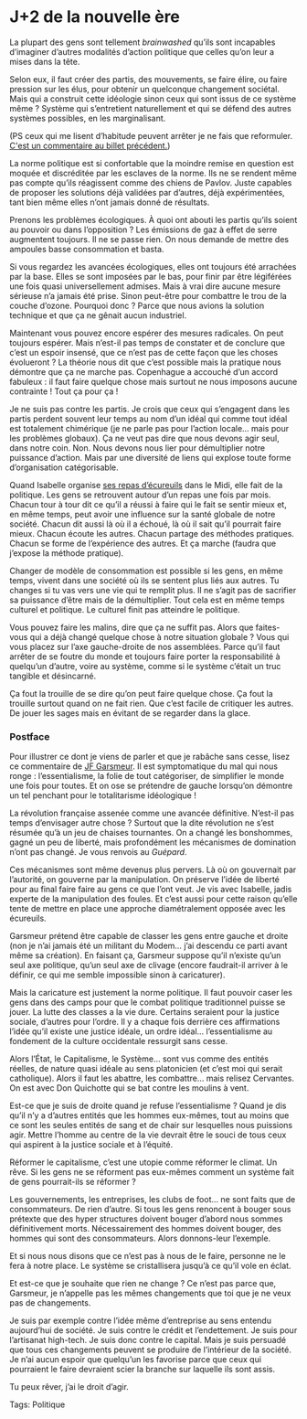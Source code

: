 # J+2 de la nouvelle ère

La plupart des gens sont tellement *brainwashed* qu’ils sont incapables d’imaginer d’autres modalités d’action politique que celles qu’on leur a mises dans la tête.<span id="more-12724"></span>

Selon eux, il faut créer des partis, des mouvements, se faire élire, ou faire pression sur les élus, pour obtenir un quelconque changement sociétal. Mais qui a construit cette idéologie sinon ceux qui sont issus de ce système même ? Système qui s’entretient naturellement et qui se défend des autres systèmes possibles, en les marginalisant.

(PS ceux qui me lisent d’habitude peuvent arrêter je ne fais que reformuler. [C'est un commentaire au billet précédent.](http://blog.tcrouzet.com/2009/12/19/j1-de-la-nouvelle-ere/))

La norme politique est si confortable que la moindre remise en question est moquée et discréditée par les esclaves de la norme. Ils ne se rendent même pas compte qu’ils réagissent comme des chiens de Pavlov. Juste capables de proposer les solutions déjà validées par d’autres, déjà expérimentées, tant bien même elles n’ont jamais donné de résultats.

Prenons les problèmes écologiques. À quoi ont abouti les partis qu’ils soient au pouvoir ou dans l’opposition ? Les émissions de gaz à effet de serre augmentent toujours. Il ne se passe rien. On nous demande de mettre des ampoules basse consommation et basta.

Si vous regardez les avancées écologiques, elles ont toujours été arrachées par la base. Elles se sont imposées par le bas, pour finir par être légiférées une fois quasi universellement admises. Mais à vrai dire aucune mesure sérieuse n’a jamais été prise. Sinon peut-être pour combattre le trou de la couche d’ozone. Pourquoi donc ? Parce que nous avions la solution technique et que ça ne gênait aucun industriel.

Maintenant vous pouvez encore espérer des mesures radicales. On peut toujours espérer. Mais n’est-il pas temps de constater et de conclure que c’est un espoir insensé, que ce n’est pas de cette façon que les choses évolueront ? La théorie nous dit que c’est possible mais la pratique nous démontre que ça ne marche pas. Copenhague a accouché d’un accord fabuleux : il faut faire quelque chose mais surtout ne nous imposons aucune contrainte ! Tout ça pour ça !

Je ne suis pas contre les partis. Je crois que ceux qui s’engagent dans les partis perdent souvent leur temps au nom d’un idéal qui comme tout idéal est totalement chimérique (je ne parle pas pour l’action locale… mais pour les problèmes globaux). Ça ne veut pas dire que nous devons agir seul, dans notre coin. Non. Nous devons nous lier pour démultiplier notre puissance d’action. Mais par une diversité de liens qui explose toute forme d’organisation catégorisable.

Quand Isabelle organise [ses repas d’écureuils](http://blog.tcrouzet.com/tag/%C3%A9cureuil/) dans le Midi, elle fait de la politique. Les gens se retrouvent autour d’un repas une fois par mois. Chacun tour à tour dit ce qu’il a réussi à faire qui le fait se sentir mieux et, en même temps, peut avoir une influence sur la santé globale de notre société. Chacun dit aussi là où il a échoué, là où il sait qu’il pourrait faire mieux. Chacun écoute les autres. Chacun partage des méthodes pratiques. Chacun se forme de l’expérience des autres. Et ça marche (faudra que j’expose la méthode pratique).

Changer de modèle de consommation est possible si les gens, en même temps, vivent dans une société où ils se sentent plus liés aux autres. Tu changes si tu vas vers une vie qui te remplit plus. Il ne s’agit pas de sacrifier sa puissance d’être mais de la démultiplier. Tout cela est en même temps culturel et politique. Le culturel finit pas atteindre le politique.

Vous pouvez faire les malins, dire que ça ne suffit pas. Alors que faites-vous qui a déjà changé quelque chose à notre situation globale ? Vous qui vous placez sur l’axe gauche-droite de nos assemblées. Parce qu’il faut arrêter de se foutre du monde et toujours faire porter la responsabilité à quelqu’un d’autre, voire au système, comme si le système c’était un truc tangible et désincarné.

Ça fout la trouille de se dire qu’on peut faire quelque chose. Ça fout la trouille surtout quand on ne fait rien. Que c’est facile de critiquer les autres. De jouer les sages mais en évitant de se regarder dans la glace.

### Postface

Pour illustrer ce dont je viens de parler et que je rabâche sans cesse, lisez ce commentaire de [JF Garsmeur](http://blog.tcrouzet.com/2009/12/19/j1-de-la-nouvelle-ere/#comment-72855). Il est symptomatique du mal qui nous ronge : l’essentialisme, la folie de tout catégoriser, de simplifier le monde une fois pour toutes. Et on ose se prétendre de gauche lorsqu’on démontre un tel penchant pour le totalitarisme idéologique !

La révolution française assenée comme une avancée définitive. N’est-il pas temps d’envisager autre chose ? Surtout que la dite révolution ne s’est résumée qu’à un jeu de chaises tournantes. On a changé les bonshommes, gagné un peu de liberté, mais profondément les mécanismes de domination n’ont pas changé. Je vous renvois au *Guépard*.

Ces mécanismes sont même devenus plus pervers. Là où on gouvernait par l’autorité, on gouverne par la manipulation. On préserve l’idée de liberté pour au final faire faire au gens ce que l’ont veut. Je vis avec Isabelle, jadis experte de la manipulation des foules. Et c’est aussi pour cette raison qu’elle tente de mettre en place une approche diamétralement opposée avec les écureuils.

Garsmeur prétend être capable de classer les gens entre gauche et droite (non je n’ai jamais été un militant du Modem… j’ai descendu ce parti avant même sa création). En faisant ça, Garsmeur suppose qu’il n’existe qu’un seul axe politique, qu’un seul axe de clivage (encore faudrait-il arriver à le définir, ce qui me semble impossible sinon à caricaturer).

Mais la caricature est justement la norme politique. Il faut pouvoir caser les gens dans des camps pour que le combat politique traditionnel puisse se jouer. La lutte des classes a la vie dure. Certains seraient pour la justice sociale, d’autres pour l’ordre. Il y a chaque fois derrière ces affirmations l’idée qu’il existe une justice idéale, un ordre idéal… l’essentialisme au fondement de la culture occidentale ressurgit sans cesse.

Alors l’État, le Capitalisme, le Système… sont vus comme des entités réelles, de nature quasi idéale au sens platonicien (et c’est moi qui serait catholique). Alors il faut les abattre, les combattre… mais relisez Cervantes. On est avec Don Quichotte qui se bat contre les moulins à vent.

Est-ce que je suis de droite quand je refuse l’essentialisme ? Quand je dis qu’il n’y a d’autres entités que les hommes eux-mêmes, tout au moins que ce sont les seules entités de sang et de chair sur lesquelles nous puissions agir. Mettre l’homme au centre de la vie devrait être le souci de tous ceux qui aspirent à la justice sociale et à l’équité.

Réformer le capitalisme, c’est une utopie comme réformer le climat. Un rêve. Si les gens ne se réforment pas eux-mêmes comment un système fait de gens pourrait-ils se réformer ?

Les gouvernements, les entreprises, les clubs de foot… ne sont faits que de consommateurs. De rien d’autre. Si tous les gens renoncent à bouger sous prétexte que des hyper structures doivent bouger d’abord nous sommes définitivement morts. Nécessairement des hommes doivent bouger, des hommes qui sont des consommateurs. Alors donnons-leur l’exemple.

Et si nous nous disons que ce n’est pas à nous de le faire, personne ne le fera à notre place. Le système se cristallisera jusqu’à ce qu’il vole en éclat.

Et est-ce que je souhaite que rien ne change ? Ce n’est pas parce que, Garsmeur, je n’appelle pas les mêmes changements que toi que je ne veux pas de changements.

Je suis par exemple contre l’idée même d’entreprise au sens entendu aujourd’hui de société. Je suis contre le crédit et l’endettement. Je suis pour l’artisanat high-tech. Je suis donc contre le capital. Mais je suis persuadé que tous ces changements peuvent se produire de l’intérieur de la société. Je n’ai aucun espoir que quelqu’un les favorise parce que ceux qui pourraient le faire devraient scier la branche sur laquelle ils sont assis.

Tu peux rêver, j’ai le droit d’agir.

Tags: Politique